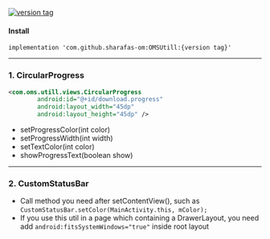 [![version tag](https://jitpack.io/v/sharafas-om/OMSUtill.svg)](https://github.com/sharafas-om/OMSUtill)
#### **Install**
    implementation 'com.github.sharafas-om:OMSUtill:{version tag}'
------------
 ### 1. CircularProgress
```xml
<com.oms.utill.views.CircularProgress
		android:id="@+id/download.progress"
		android:layout_width="45dp"
		android:layout_height="45dp" />
```
- setProgressColor(int color)
- setProgressWidth(int width)
- setTextColor(int color)
- showProgressText(boolean show)

------------

### 2.  CustomStatusBar
- Call method you need after setContentView(), such as
	`CustomStatusBar.setColor(MainActivity.this, mColor);`
- If you use this util in a page which containing a DrawerLayout, you need add `android:fitsSystemWindows="true"` inside root layout




